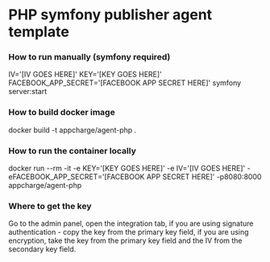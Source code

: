 # PHP symfony publisher agent template
### How to run manually (symfony required)
IV='[IV GOES HERE]' KEY='[KEY GOES HERE]' FACEBOOK_APP_SECRET='[FACEBOOK APP SECRET HERE]' symfony server:start

### How to build docker image
docker build -t appcharge/agent-php .

### How to run the container locally
docker run --rm -it -e KEY='[KEY GOES HERE]' -e IV='[IV GOES HERE]' -eFACEBOOK_APP_SECRET='[FACEBOOK APP SECRET HERE]' -p8080:8000 appcharge/agent-php

### Where to get the key
Go to the admin panel, open the integration tab, if you are using signature authentication - copy the key from the primary key field, if you are using encryption, take the key from the primary key field and the IV from the secondary key field.